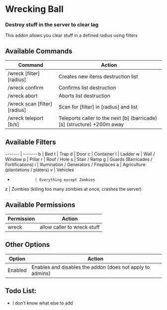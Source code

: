 ﻿# Wrecking Ball
### Destroy stuff in the server to clear lag

This addon allows you clear stuff in a defined radius using filters


## Available Commands
Command | Action
------- | -------
/wreck [filter] [radius]				| Creates new items destruction list
/wreck confirm							| Confirms list destruction
/wreck abort							| Aborts list destruction
/wreck scan [filter] [radius]			| Scan for [filter] in [radius] and list
/wreck teleport [b/s]					| Teleports caller to the next [b] (barricade) [s] (structure) +200m away


## Available Filters
------- | -------
b				| Bed
t				| Trap
d				| Door
c				| Container
l				| Ladder
w				| Wall / Window
p				| Pillar
r				| Roof / Hole
s				| Stair / Ramp
g				| Guards (Barricades / Fortifications)
i				| Illumination / Generators / Fireplaces
a				| Agriculture (plantations / platers)
v				| Vehicles
*				| Everything except Zombies
z				| Zombies (killing too many zombies at once, crashes the server)


## Available Permissions
Permission | Action
------- | -------
wreck				| allow caller to wreck stuff


## Other Options
Option | Action
------- | -------
Enabled								| Enables and disables the addon (does not apply to admins)


## Todo List:
* I don't know what else to add